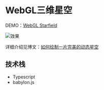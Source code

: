 # WebGL三维星空

DEMO：[WebGL Starfield](https://tool.brookezb.com/starfield/)

![效果](https://static.brookezb.com/bhs/434035363541061/final.jpg)

详细介绍见博文：[如何绘制一片完美的动态星空](https://blog.brookezb.com/articles/434035363541061)

## 技术栈
- Typescript
- babylon.js